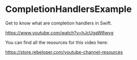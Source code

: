 # CompletionHandlersExample

Get to know what are completion handlers in Swift.

https://www.youtube.com/watch?v=hJcUgaW6wvg

You can find all the resources for this video here:

https://store.rebeloper.com/youtube-channel-resources
